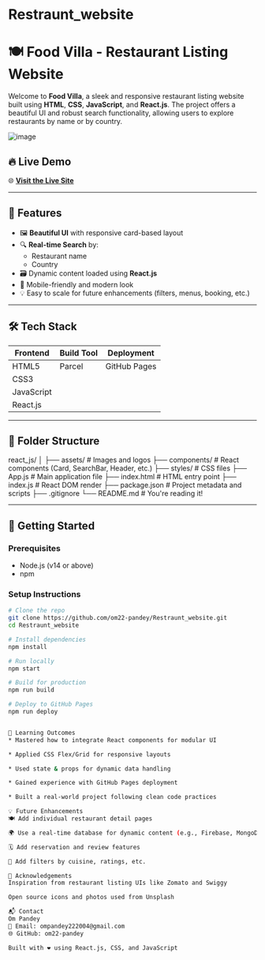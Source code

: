 ﻿# Restraunt_website
# 🍽️ Food Villa - Restaurant Listing Website

Welcome to **Food Villa**, a sleek and responsive restaurant listing website built using **HTML**, **CSS**, **JavaScript**, and **React.js**. The project offers a beautiful UI and robust search functionality, allowing users to explore restaurants by name or by country.

![image](https://github.com/user-attachments/assets/3c5ec44f-f7af-4507-82a0-8e65338fe3be)

## 🔥 Live Demo
🌐 **[Visit the Live Site](https://om22-pandey.github.io/Restraunt_website/)**

---

## 📌 Features

- 🖼️ **Beautiful UI** with responsive card-based layout
- 🔍 **Real-time Search** by:
  - Restaurant name
  - Country
- 🗃️ Dynamic content loaded using **React.js**
- 📱 Mobile-friendly and modern look
- 💡 Easy to scale for future enhancements (filters, menus, booking, etc.)

---

## 🛠️ Tech Stack

| Frontend     | Build Tool | Deployment     |
|--------------|------------|----------------|
| HTML5        | Parcel      | GitHub Pages   |
| CSS3         |            |                |
| JavaScript   |            |                |
| React.js     |            |                |

---

## 📁 Folder Structure
react_js/
│
├── assets/ # Images and logos
├── components/ # React components (Card, SearchBar, Header, etc.)
├── styles/ # CSS files
├── App.js # Main application file
├── index.html # HTML entry point
├── index.js # React DOM render
├── package.json # Project metadata and scripts
├── .gitignore
└── README.md # You're reading it!




---

## 🚀 Getting Started

### Prerequisites

- Node.js (v14 or above)
- npm

### Setup Instructions

```bash
# Clone the repo
git clone https://github.com/om22-pandey/Restraunt_website.git
cd Restraunt_website

# Install dependencies
npm install

# Run locally
npm start

# Build for production
npm run build

# Deploy to GitHub Pages
npm run deploy


🧠 Learning Outcomes
* Mastered how to integrate React components for modular UI

* Applied CSS Flex/Grid for responsive layouts

* Used state & props for dynamic data handling

* Gained experience with GitHub Pages deployment

* Built a real-world project following clean code practices

💡 Future Enhancements
🍽️ Add individual restaurant detail pages

🌍 Use a real-time database for dynamic content (e.g., Firebase, MongoDB)

🗓️ Add reservation and review features

🔧 Add filters by cuisine, ratings, etc.

🙌 Acknowledgements
Inspiration from restaurant listing UIs like Zomato and Swiggy

Open source icons and photos used from Unsplash

📬 Contact
Om Pandey
📧 Email: ompandey222004@gmail.com
🌐 GitHub: om22-pandey

Built with ❤️ using React.js, CSS, and JavaScript
